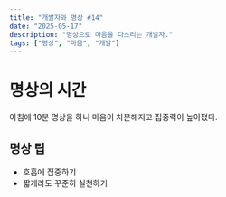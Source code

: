 ```yaml
---
title: "개발자와 명상 #14"
date: "2025-05-17"
description: "명상으로 마음을 다스리는 개발자."
tags: ["명상", "마음", "개발"]
---
```


# 명상의 시간

아침에 10분 명상을 하니 마음이 차분해지고 집중력이 높아졌다.

## 명상 팁

- 호흡에 집중하기
- 짧게라도 꾸준히 실천하기
